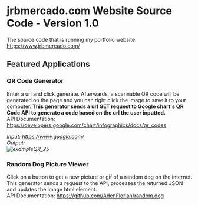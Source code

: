 # jrbmercado.com Website Source Code - Version 1.0
The source code that is running my portfolio website.<br>
https://www.jrbmercado.com/

## Featured Applications

### QR Code Generator
Enter a url and click generate. Afterwards, a scannable QR code will be generated on the page and you can right click the image to save it to your computer.<b>
This generator sends a url GET request to Google chart's QR Code API to generate a code based on the url the user inputted.<br></b>
API Documentation: https://developers.google.com/chart/infographics/docs/qr_codes<br>

<!-- Example for QR Code Generator -->
<i> Input: https://www.google.com/ <br>
Output: <br> ![exampleQR_25](https://user-images.githubusercontent.com/60119119/127780748-fd818360-21f5-4e79-b7ee-85012b723789.png)</i><br>

### Random Dog Picture Viewer
Click on a button to get a new picture or gif of a random dog on the internet. This generator sends a request to the API, processes the returned JSON and updates the image html element.<br>
API Documentation: https://github.com/AdenFlorian/random.dog<br>
